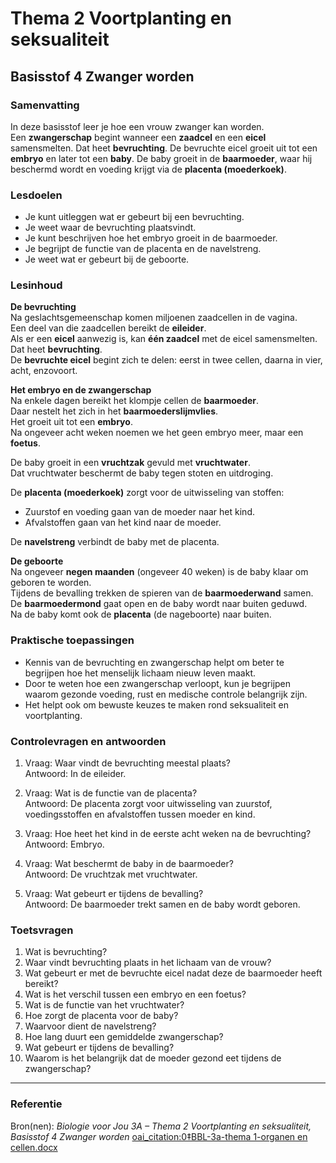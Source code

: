 # Thema 2 Voortplanting en seksualiteit
## Basisstof 4 Zwanger worden

### Samenvatting
In deze basisstof leer je hoe een vrouw zwanger kan worden.  
Een **zwangerschap** begint wanneer een **zaadcel** en een **eicel** samensmelten. Dat heet **bevruchting**. De bevruchte eicel groeit uit tot een **embryo** en later tot een **baby**. De baby groeit in de **baarmoeder**, waar hij beschermd wordt en voeding krijgt via de **placenta (moederkoek)**.

### Lesdoelen
- Je kunt uitleggen wat er gebeurt bij een bevruchting.  
- Je weet waar de bevruchting plaatsvindt.  
- Je kunt beschrijven hoe het embryo groeit in de baarmoeder.  
- Je begrijpt de functie van de placenta en de navelstreng.  
- Je weet wat er gebeurt bij de geboorte.

### Lesinhoud
**De bevruchting**  
Na geslachtsgemeenschap komen miljoenen zaadcellen in de vagina.  
Een deel van die zaadcellen bereikt de **eileider**.  
Als er een **eicel** aanwezig is, kan **één zaadcel** met de eicel samensmelten.  
Dat heet **bevruchting**.  
De **bevruchte eicel** begint zich te delen: eerst in twee cellen, daarna in vier, acht, enzovoort.

**Het embryo en de zwangerschap**  
Na enkele dagen bereikt het klompje cellen de **baarmoeder**.  
Daar nestelt het zich in het **baarmoederslijmvlies**.  
Het groeit uit tot een **embryo**.  
Na ongeveer acht weken noemen we het geen embryo meer, maar een **foetus**.  

De baby groeit in een **vruchtzak** gevuld met **vruchtwater**.  
Dat vruchtwater beschermt de baby tegen stoten en uitdroging.  

De **placenta (moederkoek)** zorgt voor de uitwisseling van stoffen:
- Zuurstof en voeding gaan van de moeder naar het kind.  
- Afvalstoffen gaan van het kind naar de moeder.  

De **navelstreng** verbindt de baby met de placenta.

**De geboorte**  
Na ongeveer **negen maanden** (ongeveer 40 weken) is de baby klaar om geboren te worden.  
Tijdens de bevalling trekken de spieren van de **baarmoederwand** samen.  
De **baarmoedermond** gaat open en de baby wordt naar buiten geduwd.  
Na de baby komt ook de **placenta** (de nageboorte) naar buiten.

### Praktische toepassingen
- Kennis van de bevruchting en zwangerschap helpt om beter te begrijpen hoe het menselijk lichaam nieuw leven maakt.  
- Door te weten hoe een zwangerschap verloopt, kun je begrijpen waarom gezonde voeding, rust en medische controle belangrijk zijn.  
- Het helpt ook om bewuste keuzes te maken rond seksualiteit en voortplanting.

### Controlevragen en antwoorden 

1. Vraag: Waar vindt de bevruchting meestal plaats?  
   Antwoord: In de eileider.  

2. Vraag: Wat is de functie van de placenta?  
   Antwoord: De placenta zorgt voor uitwisseling van zuurstof, voedingsstoffen en afvalstoffen tussen moeder en kind.  

3. Vraag: Hoe heet het kind in de eerste acht weken na de bevruchting?  
   Antwoord: Embryo.  

4. Vraag: Wat beschermt de baby in de baarmoeder?  
   Antwoord: De vruchtzak met vruchtwater.  

5. Vraag: Wat gebeurt er tijdens de bevalling?  
   Antwoord: De baarmoeder trekt samen en de baby wordt geboren.

### Toetsvragen

1. Wat is bevruchting?  
2. Waar vindt bevruchting plaats in het lichaam van de vrouw?  
3. Wat gebeurt er met de bevruchte eicel nadat deze de baarmoeder heeft bereikt?  
4. Wat is het verschil tussen een embryo en een foetus?  
5. Wat is de functie van het vruchtwater?  
6. Hoe zorgt de placenta voor de baby?  
7. Waarvoor dient de navelstreng?  
8. Hoe lang duurt een gemiddelde zwangerschap?  
9. Wat gebeurt er tijdens de bevalling?  
10. Waarom is het belangrijk dat de moeder gezond eet tijdens de zwangerschap?

<!--
Antwoorden toetsvragen
1. Het samensmelten van een eicel en een zaadcel.
2. In de eileider.
3. De bevruchte eicel nestelt zich in het baarmoederslijmvlies en groeit uit tot een embryo.
4. Een embryo is jonger dan acht weken, daarna heet het een foetus.
5. Het beschermt de baby tegen stoten en uitdroging.
6. De placenta zorgt voor zuurstof en voeding voor de baby en voert afvalstoffen af.
7. De navelstreng verbindt de baby met de placenta.
8. Ongeveer negen maanden (40 weken).
9. De baarmoeder trekt samen en de baby wordt geboren.
10. Omdat de baby via de placenta voeding en zuurstof van de moeder krijgt.
-->

---

### Referentie
Bron(nen): *Biologie voor Jou 3A – Thema 2 Voortplanting en seksualiteit, Basisstof 4 Zwanger worden*  [oai_citation:0‡BBL-3a-thema 1-organen en cellen.docx](file-service://file-JH7u4Xk7bmyBaukR1dQfZ9)